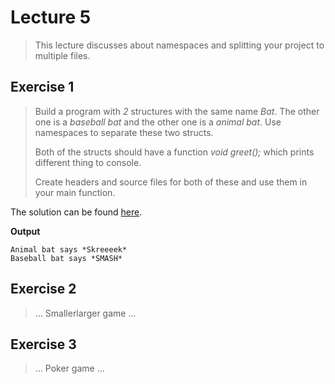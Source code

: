 # Lecture 5

> This lecture discusses about namespaces and splitting your project to multiple files.

## Exercise 1

> Build a program with *2* structures with the same name *Bat*. The other one is a *baseball bat* and the other one is a *animal bat*. Use namespaces to separate these two structs.
>
> Both of the structs should have a function *void greet();* which prints different thing to console.
>
> Create headers and source files for both of these and use them in your main function. 

The solution can be found [here](Exercise_1/).

**Output**

```
Animal bat says *Skreeeek*
Baseball bat says *SMASH*
```

## Exercise 2 

> ... Smallerlarger game ...

## Exercise 3

> ... Poker game ...
